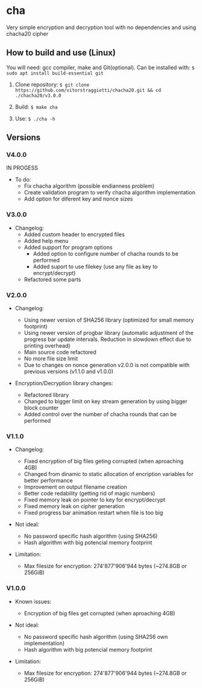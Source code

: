 # cha
Very simple encryption and decryption tool with no dependencies and using chacha20 cipher

## How to build and use (Linux)

You will need: gcc compiler, make and Git(optional). Can be installed with:
`$ sudo apt install build-essential git`

1) Clone repository: `$ git clone https://github.com/vitorstraggiotti/chacha20.git && cd ./chacha20/v3.0.0`

2) Build: `$ make cha`

3) Use: `$ ./cha -h`

## Versions

### V4.0.0
 IN PROGESS

 - To do:
   * Fix chacha algorithm (possible endianness problem)
   * Create validation program to verify chacha algorithm implementation
   * Add option for diferent key and nonce sizes

### V3.0.0
 - Changelog:
   * Added custom header to encrypted files
   * Added help menu
   * Added support for program options
     * Added option to configure number of chacha rounds to be performed
     * Added suport to use filekey (use any file as key to encrypt/decrypt)
   * Refactored some parts

### V2.0.0
 - Changelog:
   * Using newer version of SHA256 library (optimized for small memory footprint)
   * Using newer version of progbar library (automatic adjustment of the progress bar update intervals. Reduction in slowdown effect due to printing overhead)
   * Main source code refactored
   * No more file size limit
   * Due to changes on nonce generation v2.0.0 is not compatible with previous versions (v1.1.0 and v1.0.0)

 - Encryption/Decryption library changes:
   * Refactored library
   * Changed to bigger limit on key stream generation by using bigger block counter
   * Added control over the number of chacha rounds that can be performed


### V1.1.0
 - Changelog:
   * Fixed encryption of big files geting corrupted (when aproaching 4GB)
   * Changed from dinamic to static allocation of encription variables for better performance
   * Improvement on output filename creation
   * Better code redability (getting rid of magic numbers)
   * Fixed memory leak on pointer to key for encrypt/decrypt
   * Fixed memory leak on cipher generation
   * Fixed progress bar animation restart when file is too big

 - Not ideal:
   * No password specific hash algorithm (using SHA256)
   * Hash algorithm with big potencial memory footprint

 - Limitation:
   * Max filesize for encryption: 274'877'906'944 bytes (~274.8GB or 256GiB)

### V1.0.0
 - Known issues:
   * Encryption of big files get corrupted (when aproaching 4GB)

 - Not ideal:
   * No password specific hash algorithm (using SHA256 own implementation)
   * Hash algorithm with big potencial memory footprint

 - Limitation:
   * Max filesize for encryption: 274'877'906'944 bytes (~274.8GB or 256GiB)

